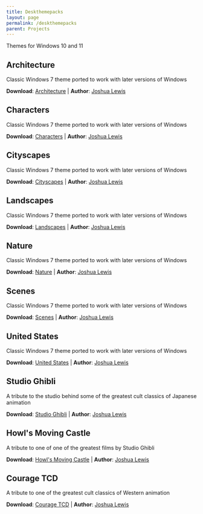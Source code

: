```yaml
---
title: Deskthemepacks
layout: page
permalink: /deskthemepacks
parent: Projects
---
```


Themes for Windows 10 and 11

## Architecture
Classic Windows 7 theme ported to work with later versions of Windows

**Download**: [Architecture][Architecture] | **Author**: [Joshua Lewis][PhantomNimbi]

## Characters 
Classic Windows 7 theme ported to work with later versions of Windows

**Download**: [Characters][Characters] | **Author**: [Joshua Lewis][PhantomNimbi]

## Cityscapes
Classic Windows 7 theme ported to work with later versions of Windows

**Download**: [Cityscapes][Cityscapes] | **Author**: [Joshua Lewis][PhantomNimbi]

## Landscapes
Classic Windows 7 theme ported to work with later versions of Windows

**Download**: [Landscapes][Landscapes] | **Author**: [Joshua Lewis][PhantomNimbi]

## Nature
Classic Windows 7 theme ported to work with later versions of Windows

**Download**: [Nature][Nature] | **Author**: [Joshua Lewis][PhantomNimbi]

## Scenes
Classic Windows 7 theme ported to work with later versions of Windows

**Download**: [Scenes][Scenes] | **Author**: [Joshua Lewis][PhantomNimbi]

## United States
Classic Windows 7 theme ported to work with later versions of Windows

**Download**: [United States][UnitedStates] | **Author**: [Joshua Lewis][PhantomNimbi]

## Studio Ghibli
A tribute to the studio behind some of the greatest cult classics of Japanese animation

**Download**:  [Studio Ghibli][StudioGhibli] | **Author**: [Joshua Lewis][PhantomNimbi]

## Howl's Moving Castle
A tribute to one of one of the greatest films by Studio Ghibli

**Download**: [Howl's Moving Castle][HowlsMovingCastle] | **Author**: [Joshua Lewis][PhantomNimbi]


## Courage TCD
A tribute to one of the greatest cult classics of Western animation

**Download**: [Courage TCD][CourageTCD] | **Author**: [Joshua Lewis][PhantomNimbi]



[PhantomNimbi]: https://github.com/PhantomNimbi

[Architecture]: https://github.com/TBR-Development/Windows-Deskthemepacks/tree/main/projects/Architecture/

[Characters]: https://github.com/TBR-Development/Windows-Deskthemepacks/tree/main/projects/Characters/

[Nature]: https://github.com/TBR-Development/Windows-Deskthemepacks/tree/main/projects/Nature/

[Scenes]: https://github.com/TBR-Development/Windows-Deskthemepacks/tree/main/projects/Scenes/

[Cityscapes]: https://github.com/TBR-Development/Windows-Deskthemepacks/tree/main/projects/Cityscapes/

[Landscapes]: https://github.com/TBR-Development/Windows-Deskthemepacks/tree/main/projects/Landscapes/

[UnitedStates]: https://github.com/TBR-Development/Windows-Deskthemepacks/tree/main/projects/United%20States/

[StudioGhibli]: https://github.com/TBR-Development/Windows-Deskthemepacks/tree/main/projects/Studii%20Ghibli/

[HowlsMovingCastle]: https://github.com/TBR-Development/Windows-Deskthemepacks/tree/main/projects/Howls%20Moving%20Castle/

[CourageTCD]: https://github.com/TBR-Development/Windows-Deskthemepacks/tree/main/projects/Courage%20TCD/

